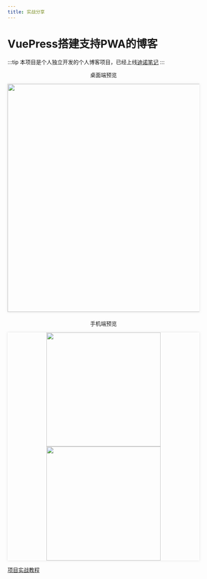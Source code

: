 ```yaml
---
title: 实战分享
---
```


# VuePress搭建支持PWA的博客

:::tip
本项目是个人独立开发的个人博客项目，已经上线[迪诺笔记](https://johniexu.github.io)
:::

<p align="center">桌面端预览</p>

<p align="center" style="box-shadow: 0 0 5px rgba(200,200,200,0.5);">
  <img src="https://tva1.sinaimg.cn/large/00831rSTly1gcgunux3fyj31gd0u0aek.jpg" width="600" />
</p>

<p align="center" style="margin-top: 20px;">手机端预览</p>

<p align="center" style="box-shadow: 0 0 5px rgba(200,200,200,0.5);">
  <img src="https://tva1.sinaimg.cn/large/00831rSTly1gcldm2ooy6j30u01uoait.jpg" width="300" />
  <img src="https://tva1.sinaimg.cn/large/00831rSTly1gcldm6t2emj30u01uo0t7.jpg" width="300" />
</p>

[项目实战教程](./Vuepress-builds-PWA-blog.md)
